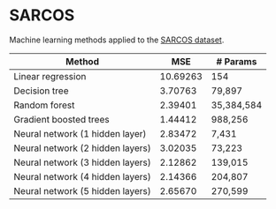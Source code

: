 SARCOS
======

Machine learning methods applied to the [SARCOS dataset](http://www.gaussianprocess.org/gpml/data/).

| Method                           | MSE      | # Params   |
| -------------------------------- | -------- |------------|
| Linear regression                | 10.69263 | 154        |
| Decision tree                    | 3.70763  | 79,897     |
| Random forest                    | 2.39401  | 35,384,584 |
| Gradient boosted trees           | 1.44412  | 988,256    |
| Neural network (1 hidden layer)  | 2.83472  | 7,431      |
| Neural network (2 hidden layers) | 3.02035  | 73,223     |
| Neural network (3 hidden layers) | 2.12862  | 139,015    |
| Neural network (4 hidden layers) | 2.14366  | 204,807    |
| Neural network (5 hidden layers) | 2.65670  | 270,599    |
